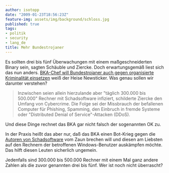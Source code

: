 ```yaml
---
author: isotopp
date: "2009-01-23T18:56:23Z"
feature-img: assets/img/background/schloss.jpg
published: true
tags:
- politik
- security
- lang_de
title: Mehr Bundestrojaner
---
```

Es sollten drei bis fünf Überwachungen mit einem maßgeschneiderten Binary
sein, sagten Schäuble und Ziercke. Doch erwartungsgemäß liest sich das nun
anders.
[BKA-Chef will Bundestrojaner auch gegen organisierte Kriminalität einsetzen](http://www.heise.de/newsticker/BKA-Chef-will-Bundestrojaner-auch-gegen-organisierte-Kriminalitaet-einsetzen--/meldung/122019)
weiß der Heise Newsticker. Was genau sollen wir darunter verstehen?

> Inzwischen seien allein hierzulande aber "täglich 300.000 bis 500.000"
> Rechner mit Schadsoftware infiziert, schilderte Ziercke den Umfang von
> Cybercrime. Die Folge sei der Missbrauch der befallenen Computer für
> Phishing, Spamming, den Einbruch in fremde Systeme oder "Distributed
> Denial of Service"-Attacken (DDoS).

Und diese Dinge rechnet das BKA gar nicht falsch der sogenannten OK zu.

In der Praxis heißt das aber nur, daß das BKA einen Bot-Krieg gegen die 
[Autoren von Schadsoftware](http://philosecurity.org/2009/01/12/interview-with-an-adware-author)
vom Zaun brechen will und diesen am Liebsten auf den Rechnern der
betroffenen Windows-Benutzer auskämpfen möchte. Das hilft diesen Leuten
sicherlich ungemein.

Jedenfalls sind 300.000 bis 500.000 Rechner mit einem Mal ganz andere Zahlen
als die zuvor genannten drei bis fünf. Wer ist noch nicht überrascht?
